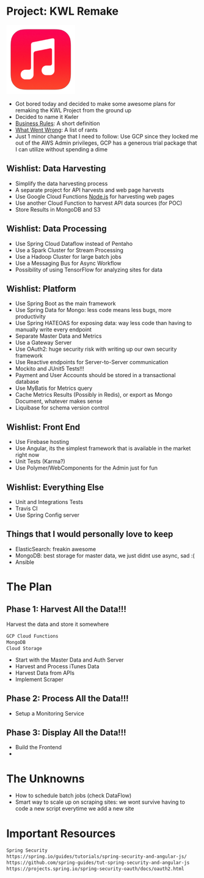 # Project: KWL Remake
[![KWLer Logo](Assets/KwlerIcons.ico/apple-icon-180x180.png "KWLer Logo")](https://kwler.net)
- Got bored today and decided to make some awesome plans for remaking the KWL Project from the ground up
- Decided to name it Kwler
- [Business Rules](BUSINESS_RULES.md): A short definition
- [What Went Wrong](WENT_WRONG.md): A list of rants
- Just 1 minor change that I need to follow: Use GCP since they locked me out of the AWS Admin privileges, GCP has a generous trial package that I can utilize without spending a dime 

## Wishlist: Data Harvesting
- Simplify the data harvesting process
- A separate project for API harvests and web page harvests
- Use Google Cloud Functions [Node.js](POC/poc-headless-chrome) for harvesting web pages
- Use another Cloud Function to harvest API data sources (for POC)
- Store Results in MongoDB and S3

## Wishlist: Data Processing
- Use Spring Cloud Dataflow instead of Pentaho
- Use a Spark Cluster for Stream Processing
- Use a Hadoop Cluster for large batch jobs
- Use a Messaging Bus for Async Workflow
- Possibility of using TensorFlow for analyzing sites for data

## Wishlist: Platform
- Use Spring Boot as the main framework
- Use Spring Data for Mongo: less code means less bugs, more productivity
- Use Spring HATEOAS for exposing data: way less code than having to manually write every endpoint
- Separate Master Data and Metrics
- Use a Gateway Server
- Use OAuth2: huge security risk with writing up our own security framework
- Use Reactive endpoints for Server-to-Server communication
- Mockito and JUnit5 Tests!!!
- Payment and User Accounts should be stored in a transactional database
- Use MyBatis for Metrics query
- Cache Metrics Results (Possibly in Redis), or export as Mongo Document, whatever makes sense
- Liquibase for schema version control

## Wishlist: Front End
- Use Firebase hosting
- Use Angular, its the simplest framework that is available in the market right now
- Unit Tests (Karma?)
- Use Polymer/WebComponents for the Admin just for fun

## Wishlist: Everything Else
- Unit and Integrations Tests
- Travis CI
- Use Spring Config server

## Things that I would personally love to keep
- ElasticSearch: freakin awesome
- MongoDB: best storage for master data, we just didnt use async, sad :(
- Ansible

# The Plan
## Phase 1: Harvest All the Data!!!
Harvest the data and store it somewhere
```
GCP Cloud Functions
MongoDB
Cloud Storage
```
- Start with the Master Data and Auth Server
- Harvest and Process iTunes Data
- Harvest Data from APIs
- Implement Scraper

## Phase 2: Process All the Data!!!
- Setup a Monitoring Service

## Phase 3: Display All the Data!!!
- Build the Frontend
- 

# The Unknowns
- How to schedule batch jobs (check DataFlow)
- Smart way to scale up on scraping sites: we wont survive having to code a new script everytime we add a new site

# Important Resources
```
Spring Security
https://spring.io/guides/tutorials/spring-security-and-angular-js/
https://github.com/spring-guides/tut-spring-security-and-angular-js
https://projects.spring.io/spring-security-oauth/docs/oauth2.html
```
